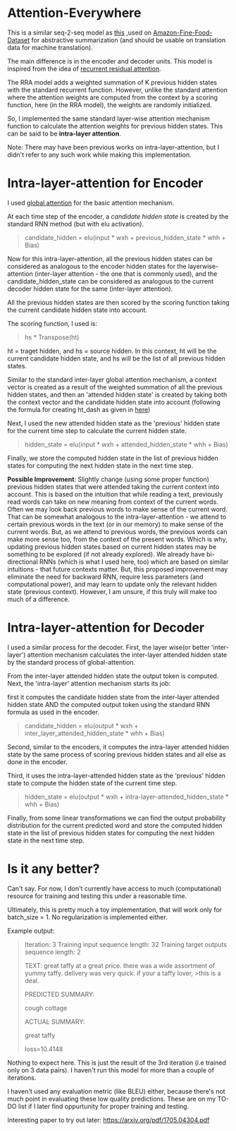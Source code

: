 # Attention-Everywhere

This is a similar seq-2-seq model as [this](https://github.com/JRC1995/Abstractive-Summarization) ,used on [Amazon-Fine-Food-Dataset](https://www.kaggle.com/snap/amazon-fine-food-reviews/data) for abstractive summarization
(and should be usable on translation data for machine translation). 

The main difference is in the encoder and decoder units. This model is inspired from the idea of [recurrent residual attention](https://arxiv.org/abs/1709.03714). 

The RRA model adds a weighted summation of K previous hidden states with the standard recurrent function. 
However, unlike the standard attention where the attention weights are computed from the context by a scoring function, here (in the RRA model), the weights are randomly initialized.

So, I implemented the same standard layer-wise attention mechanism function to calculate the attention weights for previous
hidden states. This can be said to be <b>intra-layer attention</b>.

Note: There may have been previous works on intra-layer-attention, but I didn't refer to any such work while making this implementation.

# Intra-layer-attention for Encoder

I used [global attention](https://nlp.stanford.edu/pubs/emnlp15_attn.pdf) for the basic attention mechanism. 

At each time step of the encoder, a <i>candidate hidden state</i> is created by the standard RNN method (but with elu activation).

>candidate_hidden = elu(input * wxh + previous_hidden_state * whh + Bias)

Now for this intra-layer-attention, all the previous hidden states can be considered as analogous to the encoder hidden states for the layerwise-attention (inter-layer attention - the one that is commonly used), and the candidate_hidden_state can be considered as analogous to the current decoder hidden state for the same (inter-layer attention). 

All the previous hidden states are then scored by the scoring function taking the current candidate hidden state into account.

The scoring function, I used is: 
> hs * Transpose(ht)

ht = traget hidden, and hs = source hidden. 
In this context, ht will be the current candidate hidden state, and hs will be the list of all previous hidden states.

Similar to the standard inter-layer global attention mechanism, a context vector is created as a result of the weighted summation of all the previous hidden states, and then an 'attended hidden state' is created by taking both the context vector and the candidate hidden state into account (following the formula for creating ht_dash as given in [here](https://nlp.stanford.edu/pubs/emnlp15_attn.pdf))

Next, I used the new attended hidden state as the 'previous' hidden state for the current time step to calculate
the current hidden state.

>hidden_state = elu(input * wxh + attended_hidden_state * whh + Bias)

Finally, we store the computed hidden state in the list of previous hidden states for computing the next hidden state in the next time step.

<b>Possible Improvement</b>: Slightly change (using some proper function) previous hidden states that were attended taking the current context into account. This is based on the intuition that while reading a text, previously read words can take on new meaning from context of the current words. Often we may look back previous words to make sense of the current word. That can be somewhat analogous to the intra-layer-attention - we attend to certain previous words in the text (or in our memory) to make sense of the current words. But, as we attend to previous words, the previous words can make more sense too, from the context of the present words. Which is why, updating previous hidden states based on current hidden states may be something to be explored (if not already explored). We already have bi-directional RNNs (which is what I used here, too) which are based on similar intuitions - that future contexts matter. But, this proposed improvement may eliminate the need for backward RNN, require less parameters (and computational power), and may learn to update only the relevant hidden state (previous context). However, I am unsure, if this truly will make too much of a difference.  

# Intra-layer-attention for Decoder

I used a similar process for the decoder.
First, the layer wise(or better 'inter-layer') attention mechanism calculates the inter-layer attended hidden state by the standard process of global-attention.

From the inter-layer attended hidden state the output token is computed.
Next, the 'intra-layer' attention mechanism starts its job: 

first it computes the candidate hidden state from the 
inter-layer attended hidden state AND the computed output token using the standard RNN formula as used in the encoder.

>candidate_hidden = elu(output * wxh + inter_layer_attended_hidden_state * whh + Bias)

Second, similar to the encoders, it computes the intra-layer attended hidden state by the same process of scoring
previous hidden states and all else as done in the encoder.

Third, it uses the intra-layer-attended hidden state as the 'previous' hidden state to compute the hidden state of the 
current time step. 

>hidden_state = elu(output * wxh + intra-layer-attended_hidden_state * whh + Bias)

Finally, from some linear transformations we can find the output probability distribution for the current predicted word 
and store the computed hidden state in the list of previous hidden states for computing the next hidden state in the next time step.

# Is it any better?

Can't say. For now, I don't currently have access to much (computational) resource for training and testing this under a reasonable time.

Ultimately, this is pretty much a toy implementation, that will work only for batch_size = 1. No regularization is implemented either. 

Example output:

>Iteration: 3
>Training input sequence length: 32
>Training target outputs sequence length: 2
>
>TEXT:
>great taffy at a great price. there was a wide assortment of yummy taffy. delivery was very quick. if your a taffy lover, >this is a deal.
>
>
>PREDICTED SUMMARY:
>
>cough cottage
>
>ACTUAL SUMMARY:
>
>great taffy
>
>loss=10.4148

Nothing to expect here. This is just the result of the 3rd iteration (i.e trained only on 3 data pairs).
I haven't run this model for more than a couple of iterations.  

I haven't used any evaluation metric (like BLEU) either, because there's not much point in evaluating these low quality predictions. These are on my TO-DO list if I later find oppurtunity for proper training and testing.

Interesting paper to try out later: https://arxiv.org/pdf/1705.04304.pdf

